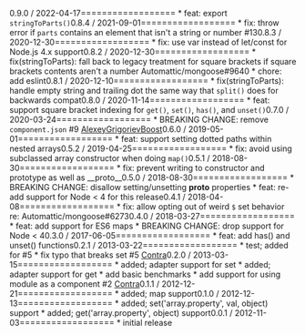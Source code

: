 0.9.0 / 2022-04-17================== * feat: export `stringToParts()`0.8.4 / 2021-09-01================== * fix: throw error if `parts` contains an element that isn't a string or number #130.8.3 / 2020-12-30================== * fix: use var instead of let/const for Node.js 4.x support0.8.2 / 2020-12-30================== * fix(stringToParts): fall back to legacy treatment for square brackets if square brackets contents aren't a number Automattic/mongoose#9640 * chore: add eslint0.8.1 / 2020-12-10================== * fix(stringToParts): handle empty string and trailing dot the same way that `split()` does for backwards compat0.8.0 / 2020-11-14================== * feat: support square bracket indexing for `get()`, `set()`, `has()`, and `unset()`0.7.0 / 2020-03-24================== * BREAKING CHANGE: remove `component.json` #9 [AlexeyGrigorievBoost](https://github.com/AlexeyGrigorievBoost)0.6.0 / 2019-05-01================== * feat: support setting dotted paths within nested arrays0.5.2 / 2019-04-25================== * fix: avoid using subclassed array constructor when doing `map()`0.5.1 / 2018-08-30================== * fix: prevent writing to constructor and prototype as well as __proto__0.5.0 / 2018-08-30================== * BREAKING CHANGE: disallow setting/unsetting __proto__ properties * feat: re-add support for Node < 4 for this release0.4.1 / 2018-04-08================== * fix: allow opting out of weird `$` set behavior re: Automattic/mongoose#62730.4.0 / 2018-03-27================== * feat: add support for ES6 maps * BREAKING CHANGE: drop support for Node < 40.3.0 / 2017-06-05================== * feat: add has() and unset() functions0.2.1 / 2013-03-22==================  * test; added for #5  * fix typo that breaks set #5 [Contra](https://github.com/Contra)0.2.0 / 2013-03-15==================  * added; adapter support for set  * added; adapter support for get  * add basic benchmarks  * add support for using module as a component #2 [Contra](https://github.com/Contra)0.1.1 / 2012-12-21==================  * added; map support0.1.0 / 2012-12-13==================  * added; set('array.property', val, object) support  * added; get('array.property', object) support0.0.1 / 2012-11-03==================  * initial release
